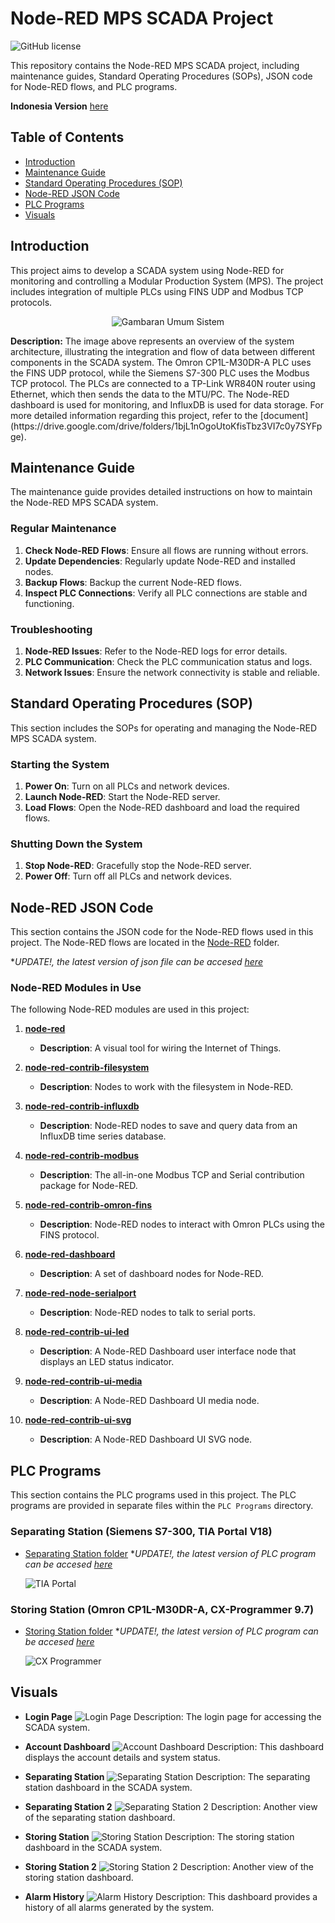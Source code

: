 # Node-RED MPS SCADA Project

![GitHub license](https://img.shields.io/github/license/your-username/Node-RED-MPS-SCADA)

This repository contains the Node-RED MPS SCADA project, including maintenance guides, Standard Operating Procedures (SOPs), JSON code for Node-RED flows, and PLC programs.

**Indonesia Version** [here](README_ID.md)

## Table of Contents

- [Introduction](#introduction)
- [Maintenance Guide](#maintenance-guide)
- [Standard Operating Procedures (SOP)](#standard-operating-procedures-sop)
- [Node-RED JSON Code](#node-red-json-code)
- [PLC Programs](#plc-programs)
- [Visuals](#visuals)

## Introduction

This project aims to develop a SCADA system using Node-RED for monitoring and controlling a Modular Production System (MPS). The project includes integration of multiple PLCs using FINS UDP and Modbus TCP protocols.

<p align="center">
  <img src="Media/Gambaran%20Umum%20Sistem.png" alt="Gambaran Umum Sistem">
</p>
<p>
  <b>Description:</b> The image above represents an overview of the system architecture, illustrating the integration and flow of data between different components in the SCADA system. The Omron CP1L-M30DR-A PLC uses the FINS UDP protocol, while the Siemens S7-300 PLC uses the Modbus TCP protocol. The PLCs are connected to a TP-Link WR840N router using Ethernet, which then sends the data to the MTU/PC. The Node-RED dashboard is used for monitoring, and InfluxDB is used for data storage. For more detailed information regarding this project, refer to the [document](https://drive.google.com/drive/folders/1bjL1nOgoUtoKfisTbz3VI7c0y7SYFpge). 
</p>

## Maintenance Guide

The maintenance guide provides detailed instructions on how to maintain the Node-RED MPS SCADA system.

### Regular Maintenance

1. **Check Node-RED Flows**: Ensure all flows are running without errors.
2. **Update Dependencies**: Regularly update Node-RED and installed nodes.
3. **Backup Flows**: Backup the current Node-RED flows.
4. **Inspect PLC Connections**: Verify all PLC connections are stable and functioning.

### Troubleshooting

1. **Node-RED Issues**: Refer to the Node-RED logs for error details.
2. **PLC Communication**: Check the PLC communication status and logs.
3. **Network Issues**: Ensure the network connectivity is stable and reliable.

## Standard Operating Procedures (SOP)

This section includes the SOPs for operating and managing the Node-RED MPS SCADA system.

### Starting the System

1. **Power On**: Turn on all PLCs and network devices.
2. **Launch Node-RED**: Start the Node-RED server.
3. **Load Flows**: Open the Node-RED dashboard and load the required flows.

### Shutting Down the System

1. **Stop Node-RED**: Gracefully stop the Node-RED server.
2. **Power Off**: Turn off all PLCs and network devices.

## Node-RED JSON Code

This section contains the JSON code for the Node-RED flows used in this project. The Node-RED flows are located in the [Node-RED](Node-RED) folder.

*_UPDATE!, the latest version of json file can be accesed [here](https://drive.google.com/drive/folders/10uxmqPGALChSED5ThXodnPyLMykk3cX8?usp=sharing)_

### Node-RED Modules in Use

The following Node-RED modules are used in this project:

1. **[node-red](https://nodered.org/docs/getting-started/local)**
   - **Description**: A visual tool for wiring the Internet of Things.

2. **[node-red-contrib-filesystem](https://flows.nodered.org/node/node-red-contrib-filesystem)**
   - **Description**: Nodes to work with the filesystem in Node-RED.

3. **[node-red-contrib-influxdb](https://flows.nodered.org/node/node-red-contrib-influxdb)**
   - **Description**: Node-RED nodes to save and query data from an InfluxDB time series database.

4. **[node-red-contrib-modbus](https://flows.nodered.org/node/node-red-contrib-modbus)**
   - **Description**: The all-in-one Modbus TCP and Serial contribution package for Node-RED.

5. **[node-red-contrib-omron-fins](https://flows.nodered.org/node/node-red-contrib-omron-fins)**
   - **Description**: Node-RED nodes to interact with Omron PLCs using the FINS protocol.

6. **[node-red-dashboard](https://flows.nodered.org/node/node-red-dashboard)**
   - **Description**: A set of dashboard nodes for Node-RED.

7. **[node-red-node-serialport](https://flows.nodered.org/node/node-red-node-serialport)**
   - **Description**: Node-RED nodes to talk to serial ports.

8. **[node-red-contrib-ui-led](https://flows.nodered.org/node/node-red-contrib-ui-led)**
   - **Description**: A Node-RED Dashboard user interface node that displays an LED status indicator.

9. **[node-red-contrib-ui-media](https://flows.nodered.org/node/node-red-contrib-ui-media)**
   - **Description**: A Node-RED Dashboard UI media node.

10. **[node-red-contrib-ui-svg](https://flows.nodered.org/node/node-red-contrib-ui-svg)**
    - **Description**: A Node-RED Dashboard UI SVG node.

## PLC Programs

This section contains the PLC programs used in this project. The PLC programs are provided in separate files within the `PLC Programs` directory.

### Separating Station (Siemens S7-300, TIA Portal V18)

- [Separating Station folder](PLC%20Programs/Separating%20Station)
*_UPDATE!, the latest version of PLC program can be accesed [here](https://drive.google.com/drive/folders/17O2cJEBwkU76QFwoHlvGs1rr3tJGL4iN?usp=sharing)_
  
  ![TIA Portal](Media/TIA.png)

### Storing Station (Omron CP1L-M30DR-A, CX-Programmer 9.7)

- [Storing Station folder](PLC%20Programs/Storing%20Station)
*_UPDATE!, the latest version of PLC program can be accesed [here](https://drive.google.com/drive/folders/10B0tcbbc91LAK33eiEgTlZiJ-Xo2hjZp?usp=sharing)_
  
  ![CX Programmer](Media/CX-P.png)

## Visuals

- **Login Page**
  ![Login Page](Media/Login%20Page.png)
  Description: The login page for accessing the SCADA system.

- **Account Dashboard**
  ![Account Dashboard](Media/Account%20Dashboard.png)
  Description: This dashboard displays the account details and system status.

- **Separating Station**
  ![Separating Station](Media/Separating%20Station.png)
  Description: The separating station dashboard in the SCADA system.

- **Separating Station 2**
  ![Separating Station 2](Media/Separating%20Station%202.png)
  Description: Another view of the separating station dashboard.

- **Storing Station**
  ![Storing Station](Media/Storing%20Station.png)
  Description: The storing station dashboard in the SCADA system.

- **Storing Station 2**
  ![Storing Station 2](Media/Storing%20Station%202.png)
  Description: Another view of the storing station dashboard.

- **Alarm History**
  ![Alarm History](Media/Alarm%20history.png)
  Description: This dashboard provides a history of all alarms generated by the system.
